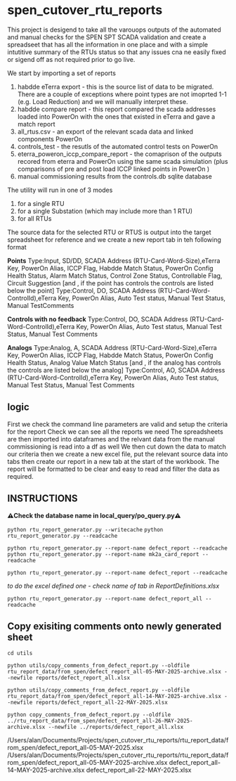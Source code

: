 # spen_cutover_rtu_reports

This project is desigend to take all the varouops outputs of the automated and manual checks for the SPEN SPT SCADA validation and create a spreadseet that has all the information in one place and with a simple intutitive summary of the RTUs status so that any issues cna ne easily fixed or sigend off as not required prior to go live.

We start by importing a set of reports

1. habdde eTerra export - this is the source list of data to be migrated.  There are a couple of exceptions where point types are not imoprted 1-1 (e.g. Load Reduction) and we will manually interpret these.
2. habdde compare report - this report compared the scada addresses loaded into PowerOn with the ones that existed in eTerra and gave a match report
3. all_rtus.csv - an export of the relevant scada data and linked components PowerOn
4. controls_test - the  resutls of the automated control tests on PowerOn
5. eterra_poweron_iccp_compare_report - the comaprison of the outputs recored from eterra and PowerOn using the same scada simulation (plus comparisons of pre and post load ICCP linked points in PowerOn )
6. manual commissioning results from the controls.db sqlite database

The utility will run in one of 3 modes

1. for a single RTU
2. for a single Substation (which may include more than 1 RTU)
3. for all RTUs

The source data for the selected RTU or RTUS is output into the target spreadsheet for reference and we  create a new report tab in teh following format

**Points**
Type:Input, SD/DD, SCADA Address (RTU-Card-Word-Size),eTerra Key, PowerOn Alias, ICCP Flag, Habdde Match Status, PowerOn Config Health Status, Alarm Match Status, Control Zone Status, Controllable Flag, Circuit Suggestion
[and , if the point has controls the controls are listed below the point]
Type:Control, DO, SCADA Address (RTU-Card-Word-ControlId),eTerra Key, PowerOn Alias, Auto Test status, Manual Test Status, Manual TestComments

**Controls with no feedback**
Type:Control, DO, SCADA Address (RTU-Card-Word-ControlId),eTerra Key, PowerOn Alias, Auto Test status, Manual Test Status, Manual Test Comments

**Analogs**
Type:Analog, A, SCADA Address (RTU-Card-Word-Size),eTerra Key, PowerOn Alias, ICCP Flag, Habdde Match Status, PowerOn Config Health Status, Analog Value Match Status
[and , if the analog has controls the controls are listed below the analog]
Type:Control, AO, SCADA Address (RTU-Card-Word-ControlId),eTerra Key, PowerOn Alias, Auto Test status, Manual Test Status, Manual Test Comments

## logic

First we check the command line parameters are valid and setup the criteria for the report
Check we can see all the reports we need
The spreadsheets are then imported into dataframes and the relvant data from the manual commissioning is read into a df as well
We then cut down the data to match our criteria
then we create a new excel file, put the relevant source data into  tabs then create our report in a new tab at the start of the workbook.
The report will be formatted to be clear and easy to read and filter the data as required.

## INSTRUCTIONS

**:warning:Check the database name in local_query/po_query.py:warning:**

`python rtu_report_generator.py --writecache`
`python rtu_report_generator.py --readcache`

`python rtu_report_generator.py --report-name defect_report --readcache`
`python rtu_report_generator.py --report-name mk2a_card_report --readcache`

`python rtu_report_generator.py --report-name defect_report --readcache`

*to do the excel defined one - check name of tab in ReportDefinitions.xlsx*

`python rtu_report_generator.py --report-name defect_report_all --readcache`

## Copy exisiting comments onto newly generated sheet

`cd utils`

`python utils/copy_comments_from_defect_report.py --oldfile rtu_report_data/from_spen/defect_report_all-05-MAY-2025-archive.xlsx --newfile reports/defect_report_all.xlsx`

`python utils/copy_comments_from_defect_report.py --oldfile rtu_report_data/from_spen/defect_report_all-14-MAY-2025-archive.xlsx --newfile reports/defect_report_all-22-MAY-2025.xlsx`

`python copy_comments_from_defect_report.py --oldfile ../rtu_report_data/from_spen/defect_report_all-26-MAY-2025-archive.xlsx --newfile ../reports/defect_report_all.xlsx`

/Users/alan/Documents/Projects/spen_cutover_rtu_reports/rtu_report_data/from_spen/defect_report_all-05-MAY-2025.xlsx
/Users/alan/Documents/Projects/spen_cutover_rtu_reports/rtu_report_data/from_spen/defect_report_all-05-MAY-2025-archive.xlsx
defect_report_all-14-MAY-2025-archive.xlsx
defect_report_all-22-MAY-2025.xlsx
